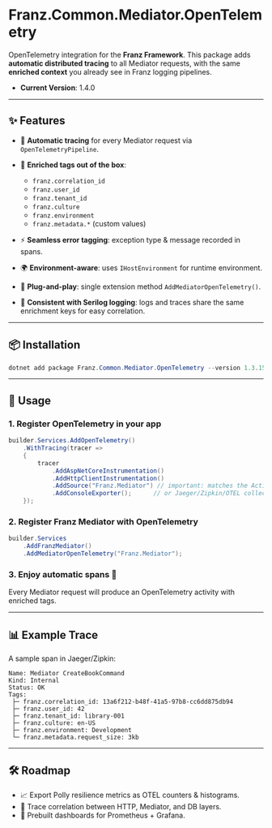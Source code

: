 ﻿# Franz.Common.Mediator.OpenTelemetry

OpenTelemetry integration for the **Franz Framework**.
This package adds **automatic distributed tracing** to all Mediator requests, with the same **enriched context** you already see in Franz logging pipelines.

- **Current Version**: 1.4.0

---

## ✨ Features

* 📡 **Automatic tracing** for every Mediator request via `OpenTelemetryPipeline`.
* 🪪 **Enriched tags out of the box**:

  * `franz.correlation_id`
  * `franz.user_id`
  * `franz.tenant_id`
  * `franz.culture`
  * `franz.environment`
  * `franz.metadata.*` (custom values)
* ⚡ **Seamless error tagging**: exception type & message recorded in spans.
* 🌍 **Environment-aware**: uses `IHostEnvironment` for runtime environment.
* 🔌 **Plug-and-play**: single extension method `AddMediatorOpenTelemetry()`.
* 🧩 **Consistent with Serilog logging**: logs and traces share the same enrichment keys for easy correlation.

---

## 📦 Installation

```powershell
dotnet add package Franz.Common.Mediator.OpenTelemetry --version 1.3.15
```

---

## 🚀 Usage

### 1. Register OpenTelemetry in your app

```csharp
builder.Services.AddOpenTelemetry()
    .WithTracing(tracer =>
    {
        tracer
            .AddAspNetCoreInstrumentation()
            .AddHttpClientInstrumentation()
            .AddSource("Franz.Mediator") // important: matches the ActivitySource
            .AddConsoleExporter();      // or Jaeger/Zipkin/OTEL collector
    });
```

### 2. Register Franz Mediator with OpenTelemetry

```csharp
builder.Services
    .AddFranzMediator()
    .AddMediatorOpenTelemetry("Franz.Mediator");
```

### 3. Enjoy automatic spans 🎉

Every Mediator request will produce an OpenTelemetry activity with enriched tags.

---

## 📊 Example Trace

A sample span in Jaeger/Zipkin:

```
Name: Mediator CreateBookCommand
Kind: Internal
Status: OK
Tags:
 ├─ franz.correlation_id: 13a6f212-b48f-41a5-97b8-cc6dd875db94
 ├─ franz.user_id: 42
 ├─ franz.tenant_id: library-001
 ├─ franz.culture: en-US
 ├─ franz.environment: Development
 └─ franz.metadata.request_size: 3kb
```

---

## 🛠️ Roadmap

* 📈 Export Polly resilience metrics as OTEL counters & histograms.
* 🔎 Trace correlation between HTTP, Mediator, and DB layers.
* 🧩 Prebuilt dashboards for Prometheus + Grafana.

